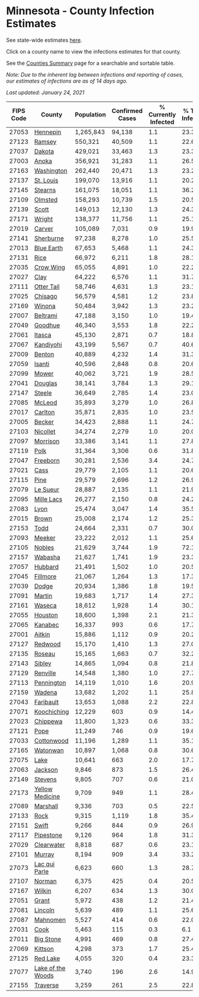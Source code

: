 # Minnesota - County Infection Estimates

See state-wide estimates [here](/infections/us-mn).

Click on a county name to view the infections estimates for that county.

See the [Counties Summary](/infections/summary-counties) page for a searchable and sortable table.

*Note: Due to the inherent lag between infections and reporting of cases, our estimates of infections are as of 14 days ago.*

*Last updated: January 24, 2021*

|   FIPS Code |                                 County |   Population |   Confirmed Cases |   % Currently Infected |   % Total Infected |
|-------------|----------------------------------------|--------------|-------------------|------------------------|--------------------|
|       27053 |                   [Hennepin](hennepin) |    1,265,843 |            94,138 |                    1.1 |               23.3 |
|       27123 |                       [Ramsey](ramsey) |      550,321 |            40,509 |                    1.1 |               22.6 |
|       27037 |                       [Dakota](dakota) |      429,021 |            33,463 |                    1.3 |               23.3 |
|       27003 |                         [Anoka](anoka) |      356,921 |            31,283 |                    1.1 |               26.5 |
|       27163 |               [Washington](washington) |      262,440 |            20,471 |                    1.3 |               23.2 |
|       27137 |                 [St. Louis](st.-louis) |      199,070 |            13,916 |                    1.1 |               20.2 |
|       27145 |                     [Stearns](stearns) |      161,075 |            18,051 |                    1.1 |               36.2 |
|       27109 |                     [Olmsted](olmsted) |      158,293 |            10,739 |                    1.5 |               20.5 |
|       27139 |                         [Scott](scott) |      149,013 |            12,130 |                    1.3 |               24.3 |
|       27171 |                       [Wright](wright) |      138,377 |            11,756 |                    1.1 |               25.1 |
|       27019 |                       [Carver](carver) |      105,089 |             7,031 |                    0.9 |               19.9 |
|       27141 |                 [Sherburne](sherburne) |       97,238 |             8,278 |                    1.0 |               25.5 |
|       27013 |               [Blue Earth](blue-earth) |       67,653 |             5,468 |                    1.1 |               24.3 |
|       27131 |                           [Rice](rice) |       66,972 |             6,211 |                    1.8 |               28.1 |
|       27035 |                 [Crow Wing](crow-wing) |       65,055 |             4,891 |                    1.0 |               22.2 |
|       27027 |                           [Clay](clay) |       64,222 |             6,576 |                    1.1 |               31.7 |
|       27111 |               [Otter Tail](otter-tail) |       58,746 |             4,631 |                    1.3 |               23.1 |
|       27025 |                     [Chisago](chisago) |       56,579 |             4,581 |                    1.2 |               23.8 |
|       27169 |                       [Winona](winona) |       50,484 |             3,942 |                    1.3 |               23.2 |
|       27007 |                   [Beltrami](beltrami) |       47,188 |             3,150 |                    1.0 |               19.4 |
|       27049 |                     [Goodhue](goodhue) |       46,340 |             3,553 |                    1.8 |               22.2 |
|       27061 |                       [Itasca](itasca) |       45,130 |             2,871 |                    0.7 |               18.8 |
|       27067 |                 [Kandiyohi](kandiyohi) |       43,199 |             5,567 |                    0.7 |               40.6 |
|       27009 |                       [Benton](benton) |       40,889 |             4,232 |                    1.4 |               31.3 |
|       27059 |                       [Isanti](isanti) |       40,596 |             2,848 |                    0.8 |               20.6 |
|       27099 |                         [Mower](mower) |       40,062 |             3,721 |                    1.9 |               28.5 |
|       27041 |                     [Douglas](douglas) |       38,141 |             3,784 |                    1.3 |               29.1 |
|       27147 |                       [Steele](steele) |       36,649 |             2,785 |                    1.4 |               23.0 |
|       27085 |                       [McLeod](mcleod) |       35,893 |             3,279 |                    1.0 |               26.8 |
|       27017 |                     [Carlton](carlton) |       35,871 |             2,835 |                    1.0 |               23.5 |
|       27005 |                       [Becker](becker) |       34,423 |             2,888 |                    1.1 |               24.7 |
|       27103 |                   [Nicollet](nicollet) |       34,274 |             2,279 |                    1.0 |               20.0 |
|       27097 |                   [Morrison](morrison) |       33,386 |             3,141 |                    1.1 |               27.8 |
|       27119 |                           [Polk](polk) |       31,364 |             3,306 |                    0.6 |               31.8 |
|       27047 |                   [Freeborn](freeborn) |       30,281 |             2,536 |                    3.4 |               24.7 |
|       27021 |                           [Cass](cass) |       29,779 |             2,105 |                    1.1 |               20.6 |
|       27115 |                           [Pine](pine) |       29,579 |             2,696 |                    1.2 |               26.9 |
|       27079 |                   [Le Sueur](le-sueur) |       28,887 |             2,135 |                    1.1 |               21.9 |
|       27095 |               [Mille Lacs](mille-lacs) |       26,277 |             2,150 |                    0.8 |               24.2 |
|       27083 |                           [Lyon](lyon) |       25,474 |             3,047 |                    1.4 |               35.5 |
|       27015 |                         [Brown](brown) |       25,008 |             2,174 |                    1.2 |               25.3 |
|       27153 |                           [Todd](todd) |       24,664 |             2,331 |                    0.7 |               30.0 |
|       27093 |                       [Meeker](meeker) |       23,222 |             2,012 |                    1.1 |               25.6 |
|       27105 |                       [Nobles](nobles) |       21,629 |             3,744 |                    1.9 |               72.1 |
|       27157 |                     [Wabasha](wabasha) |       21,627 |             1,741 |                    1.9 |               23.3 |
|       27057 |                     [Hubbard](hubbard) |       21,491 |             1,502 |                    1.0 |               20.5 |
|       27045 |                   [Fillmore](fillmore) |       21,067 |             1,264 |                    1.3 |               17.3 |
|       27039 |                         [Dodge](dodge) |       20,934 |             1,386 |                    1.8 |               19.5 |
|       27091 |                       [Martin](martin) |       19,683 |             1,717 |                    1.4 |               27.3 |
|       27161 |                       [Waseca](waseca) |       18,612 |             1,928 |                    1.4 |               30.1 |
|       27055 |                     [Houston](houston) |       18,600 |             1,398 |                    2.1 |               21.3 |
|       27065 |                     [Kanabec](kanabec) |       16,337 |               993 |                    0.6 |               17.7 |
|       27001 |                       [Aitkin](aitkin) |       15,886 |             1,112 |                    0.9 |               20.2 |
|       27127 |                     [Redwood](redwood) |       15,170 |             1,410 |                    1.3 |               27.0 |
|       27135 |                       [Roseau](roseau) |       15,165 |             1,663 |                    0.7 |               32.2 |
|       27143 |                       [Sibley](sibley) |       14,865 |             1,094 |                    0.8 |               21.8 |
|       27129 |                   [Renville](renville) |       14,548 |             1,380 |                    1.0 |               27.7 |
|       27113 |               [Pennington](pennington) |       14,119 |             1,010 |                    1.6 |               20.9 |
|       27159 |                       [Wadena](wadena) |       13,682 |             1,202 |                    1.1 |               25.8 |
|       27043 |                 [Faribault](faribault) |       13,653 |             1,088 |                    2.2 |               22.8 |
|       27071 |             [Koochiching](koochiching) |       12,229 |               603 |                    0.9 |               14.4 |
|       27023 |                   [Chippewa](chippewa) |       11,800 |             1,323 |                    0.6 |               33.3 |
|       27121 |                           [Pope](pope) |       11,249 |               746 |                    0.9 |               19.6 |
|       27033 |               [Cottonwood](cottonwood) |       11,196 |             1,289 |                    1.1 |               35.1 |
|       27165 |                   [Watonwan](watonwan) |       10,897 |             1,068 |                    0.8 |               30.6 |
|       27075 |                           [Lake](lake) |       10,641 |               663 |                    2.0 |               17.7 |
|       27063 |                     [Jackson](jackson) |        9,846 |               873 |                    1.5 |               26.4 |
|       27149 |                     [Stevens](stevens) |        9,805 |               707 |                    0.6 |               21.0 |
|       27173 |     [Yellow Medicine](yellow-medicine) |        9,709 |               949 |                    1.1 |               28.4 |
|       27089 |                   [Marshall](marshall) |        9,336 |               703 |                    0.5 |               22.5 |
|       27133 |                           [Rock](rock) |        9,315 |             1,119 |                    1.8 |               35.4 |
|       27151 |                         [Swift](swift) |        9,266 |               844 |                    0.9 |               26.9 |
|       27117 |                 [Pipestone](pipestone) |        9,126 |               964 |                    1.8 |               31.3 |
|       27029 |               [Clearwater](clearwater) |        8,818 |               687 |                    0.6 |               23.1 |
|       27101 |                       [Murray](murray) |        8,194 |               909 |                    3.4 |               33.2 |
|       27073 |         [Lac qui Parle](lac-qui-parle) |        6,623 |               660 |                    1.3 |               28.7 |
|       27107 |                       [Norman](norman) |        6,375 |               425 |                    0.4 |               20.5 |
|       27167 |                       [Wilkin](wilkin) |        6,207 |               634 |                    1.3 |               30.0 |
|       27051 |                         [Grant](grant) |        5,972 |               438 |                    1.2 |               21.4 |
|       27081 |                     [Lincoln](lincoln) |        5,639 |               489 |                    1.1 |               25.6 |
|       27087 |                   [Mahnomen](mahnomen) |        5,527 |               414 |                    0.6 |               22.0 |
|       27031 |                           [Cook](cook) |        5,463 |               115 |                    0.3 |                6.1 |
|       27011 |                 [Big Stone](big-stone) |        4,991 |               469 |                    0.8 |               27.4 |
|       27069 |                     [Kittson](kittson) |        4,298 |               373 |                    1.7 |               25.4 |
|       27125 |                   [Red Lake](red-lake) |        4,055 |               320 |                    0.4 |               23.3 |
|       27077 | [Lake of the Woods](lake-of-the-woods) |        3,740 |               196 |                    2.6 |               14.9 |
|       27155 |                   [Traverse](traverse) |        3,259 |               261 |                    2.5 |               22.8 |